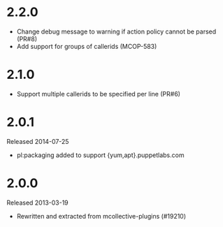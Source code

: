 # 2.2.0

* Change debug message to warning if action policy cannot be parsed (PR#8)
* Add support for groups of callerids (MCOP-583)


# 2.1.0

* Support multiple callerids to be specified per line (PR#6)


# 2.0.1

Released 2014-07-25

* pl:packaging added to support {yum,apt}.puppetlabs.com


# 2.0.0

Released 2013-03-19

* Rewritten and extracted from mcollective-plugins (#19210)
